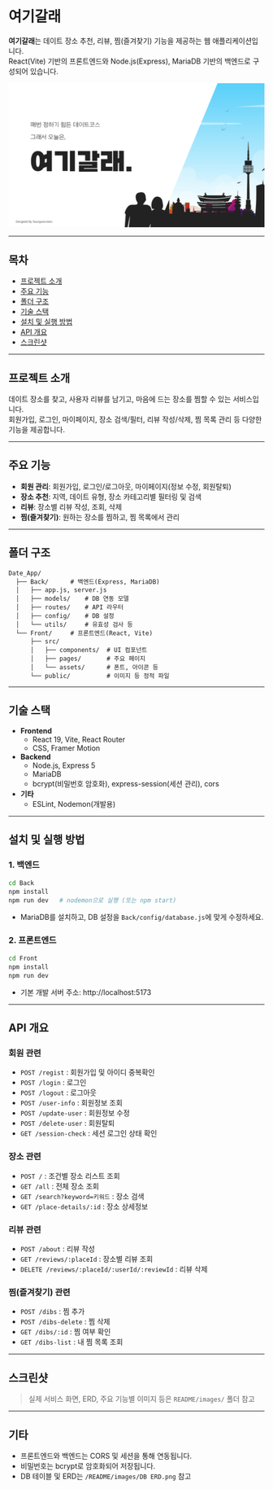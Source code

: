 # 여기갈래

**여기갈래**는 데이트 장소 추천, 리뷰, 찜(즐겨찾기) 기능을 제공하는 웹 애플리케이션입니다.  
React(Vite) 기반의 프론트엔드와 Node.js(Express), MariaDB 기반의 백엔드로 구성되어 있습니다.

![여기갈래](README/images/title.png)

---

## 목차

- [프로젝트 소개](#프로젝트-소개)
- [주요 기능](#주요-기능)
- [폴더 구조](#폴더-구조)
- [기술 스택](#기술-스택)
- [설치 및 실행 방법](#설치-및-실행-방법)
- [API 개요](#api-개요)
- [스크린샷](#스크린샷)

---

## 프로젝트 소개

데이트 장소를 찾고, 사용자 리뷰를 남기고, 마음에 드는 장소를 찜할 수 있는 서비스입니다.  
회원가입, 로그인, 마이페이지, 장소 검색/필터, 리뷰 작성/삭제, 찜 목록 관리 등 다양한 기능을 제공합니다.

---

## 주요 기능

- **회원 관리**: 회원가입, 로그인/로그아웃, 마이페이지(정보 수정, 회원탈퇴)
- **장소 추천**: 지역, 데이트 유형, 장소 카테고리별 필터링 및 검색
- **리뷰**: 장소별 리뷰 작성, 조회, 삭제
- **찜(즐겨찾기)**: 원하는 장소를 찜하고, 찜 목록에서 관리

---

## 폴더 구조

```
Date_App/
  ├── Back/      # 백엔드(Express, MariaDB)
  │   ├── app.js, server.js
  │   ├── models/    # DB 연동 모델
  │   ├── routes/    # API 라우터
  │   ├── config/    # DB 설정
  │   └── utils/     # 유효성 검사 등
  └── Front/     # 프론트엔드(React, Vite)
      ├── src/
      │   ├── components/  # UI 컴포넌트
      │   ├── pages/       # 주요 페이지
      │   └── assets/      # 폰트, 아이콘 등
      └── public/          # 이미지 등 정적 파일
```

---

## 기술 스택

- **Frontend**
  - React 19, Vite, React Router
  - CSS, Framer Motion
- **Backend**
  - Node.js, Express 5
  - MariaDB
  - bcrypt(비밀번호 암호화), express-session(세션 관리), cors
- **기타**
  - ESLint, Nodemon(개발용)

---

## 설치 및 실행 방법

### 1. 백엔드

```bash
cd Back
npm install
npm run dev   # nodemon으로 실행 (또는 npm start)
```

- MariaDB를 설치하고, DB 설정을 `Back/config/database.js`에 맞게 수정하세요.

### 2. 프론트엔드

```bash
cd Front
npm install
npm run dev
```

- 기본 개발 서버 주소: http://localhost:5173

---

## API 개요

### 회원 관련

- `POST /regist` : 회원가입 및 아이디 중복확인
- `POST /login` : 로그인
- `POST /logout` : 로그아웃
- `POST /user-info` : 회원정보 조회
- `POST /update-user` : 회원정보 수정
- `POST /delete-user` : 회원탈퇴
- `GET /session-check` : 세션 로그인 상태 확인

### 장소 관련

- `POST /` : 조건별 장소 리스트 조회
- `GET /all` : 전체 장소 조회
- `GET /search?keyword=키워드` : 장소 검색
- `GET /place-details/:id` : 장소 상세정보

### 리뷰 관련

- `POST /about` : 리뷰 작성
- `GET /reviews/:placeId` : 장소별 리뷰 조회
- `DELETE /reviews/:placeId/:userId/:reviewId` : 리뷰 삭제

### 찜(즐겨찾기) 관련

- `POST /dibs` : 찜 추가
- `POST /dibs-delete` : 찜 삭제
- `GET /dibs/:id` : 찜 여부 확인
- `GET /dibs-list` : 내 찜 목록 조회

---

## 스크린샷

> 실제 서비스 화면, ERD, 주요 기능별 이미지 등은 `README/images/` 폴더 참고

---

## 기타

- 프론트엔드와 백엔드는 CORS 및 세션을 통해 연동됩니다.
- 비밀번호는 bcrypt로 암호화되어 저장됩니다.
- DB 테이블 및 ERD는 `/README/images/DB ERD.png` 참고 
